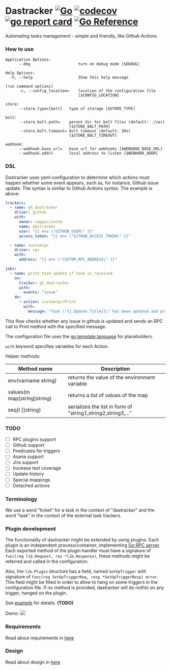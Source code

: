 # Dastracker [![Go](https://github.com/cappuccinotm/dastracker/actions/workflows/.go.yaml/badge.svg)](https://github.com/cappuccinotm/dastracker/actions/workflows/.go.yaml) [![codecov](https://codecov.io/gh/cappuccinotm/dastracker/branch/master/graph/badge.svg?token=nLxLt9Vdyo)](https://codecov.io/gh/cappuccinotm/dastracker) [![go report card](https://goreportcard.com/badge/github.com/cappuccinotm/dastracker)](https://goreportcard.com/report/github.com/cappuccinotm/dastracker) [![Go Reference](https://pkg.go.dev/badge/github.com/cappuccinotm/dastracker.svg)](https://pkg.go.dev/github.com/cappuccinotm/dastracker)

Automating tasks management - simple and friendly, like Github Actions


### How to use
```text
Application Options:
      --dbg                     turn on debug mode [$DEBUG]

Help Options:
  -h, --help                    Show this help message

[run command options]
      -c, --config_location=    location of the configuration file
                                [$CONFIG_LOCATION]

store:
      --store.type=[bolt]   type of storage [$STORE_TYPE]

bolt:
      --store.bolt.path=    parent dir for bolt files (default: ./var)
                            [$STORE_BOLT_PATH]
      --store.bolt.timeout= bolt timeout (default: 30s)
                            [$STORE_BOLT_TIMEOUT]

webhook:
      --webhook.base_url=   base url for webhooks [$WEBHOOK_BASE_URL]
      --webhook.addr=       local address to listen [$WEBHOOK_ADDR]
```

### DSL
Dastracker uses yaml configuration to determine which actions must happen whether some event appears, 
such as, for instance, Github issue update. The syntax is similar to Github Actions syntax. The example is above:

```yaml
trackers:
  - name: gh_dastracker
    driver: github
    with:
      owner: cappuccinotm
      name: dastracker
      user: "{{ env \"GITHUB_USER\" }}"
      access_token: "{{ env \"GITHUB_ACCESS_TOKEN\" }}"

  - name: customrpc
    driver: rpc
    with:
      address: "{{ env \"CUSTOM_RPC_ADDRESS\" }}"

jobs:
  - name: print task update if task is received
    on:
      tracker: gh_dastracker
      with:
        events: "issue"
    do:
      - action: customrpc/Print
        with:
          message: "Task \"{{.Update.Title}}\" has been updated and printed to the terminal."
```

This flow checks whether any issue in github is updated and sends an RPC call to Print method with the
specified message.

The configuration file uses the [go template language](https://pkg.go.dev/text/template) for placeholders.

`with` keyword specifies variables for each Action.

Helper methods:

| Method name                       | Description                                                  |
|-----------------------------------|--------------------------------------------------------------|
| env(varname string)               | returns the value of the environment variable                |
| values(m map[string]string)       | returns a list of values of the map                          |
| seq(l []string)                   | serializes the list in form of "string1,string2,string3,..." |

### TODO
- [ ] RPC plugins support
- [ ] Github support
- [ ] Predicates for triggers
- [ ] Asana support
- [ ] Jira support
- [ ] Increase test coverage
- [ ] Update history
- [ ] Special mappings
- [ ] Detached actions

### Terminology
We use a word "ticket" for a task in the context of "dastracker" and the word "task" 
in the context of the external task trackers.

### Plugin development
The functionality of dastracker might be extended by using plugins. Each plugin is an independent process/container, implementing [Go RPC server](https://pkg.go.dev/net/rpc). Each exported method of the plugin handler must have a signature of `func(req lib.Request, res *lib.Response)`, these methods might be referred and called in the configuration.

Also, the `lib.Plugin` structure has a field, named `SetUpTrigger` with signature of `func(req SetUpTriggerReq, resp *SetUpTriggerResp) error`. This field might be filled in order to allow to hang on some triggers in the configuration file. If no method is provided, dastracker will do nothin on any trigger, hanged on the plugin.

See [example](_example/plugin/main.go) for details. **(TODO)**

Demo: 
![](docs/demo.gif)

### Requirements
Read about requirements in [here](docs/REQUIREMENTS.md)

### Design
Read about design in [here](docs/DESIGN.md)
